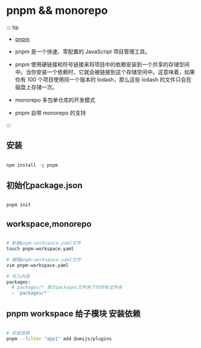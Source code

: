 # pnpm && monorepo

::: tip

* [pnpm](https://pnpm.js.org/zh/)

* pnpm 是一个快速、零配置的 JavaScript 项目管理工具。

* pnpm 使用硬链接和符号链接来将项目中的依赖安装到一个共享的存储空间中。当你安装一个依赖时，它就会被链接到这个存储空间中。这意味着，如果你有 100 个项目使用同一个版本的 lodash，那么这些 lodash 的文件只会在磁盘上存储一次。

* monorepo 多包单仓库的开发模式

* pnpm 自带 monorepo 的支持

:::

## 安装

```bash

npm install -g pnpm

```

## 初始化package.json

```bash

pnpm init

```

## workspace,monorepo

```bash

# 新建pnpm-workspace.yaml文件
touch pnpm-workspace.yaml

# 编辑pnpm-workspace.yaml文件
vim pnpm-workspace.yaml

# 写入内容
packages:
  # packages/* 表示packages文件夹下的所有文件夹
  - 'packages/*'
```

## pnpm workspace 给子模块 安装依赖

```bash

# 安装依赖
pnpm --filter "app1" add @umijs/plugins

```

